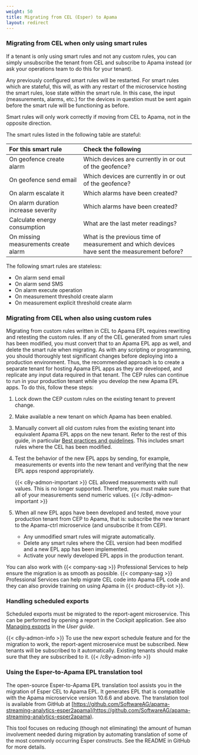 ```yaml
---
weight: 50
title: Migrating from CEL (Esper) to Apama
layout: redirect
---
```

### Migrating from CEL when only using smart rules

If a tenant is only using smart rules and not any custom rules, you can simply unsubscribe the tenant from CEL and subscribe to Apama instead (or ask your operations team to do this for your tenant).

Any previously configured smart rules will be restarted. For smart rules which are stateful, this will, as with any restart of the microservice hosting the smart rules, lose state within the smart rule. In this case, the input (measurements, alarms, etc.) for the devices in question must be sent again before the smart rule will be functioning as before.

Smart rules will only work correctly if moving from CEL to Apama, not in the opposite direction.

The smart rules listed in the following table are stateful:

<table>
<colgroup>
   <col style="width: 40%;">
   <col style="width: 60%;">
</colgroup>
<thead>
<tr>
<th style="text-align:left">For this smart rule</th>
<th style="text-align:left">Check the following</th>
</tr>
</thead>
<tbody>
<tr>
<td style="text-align:left">On geofence create alarm</td>
<td style="text-align:left">Which devices are currently in or out of the geofence?</td>
</tr>
<tr>
<td style="text-align:left">On geofence send email</td>
<td style="text-align:left">Which devices are currently in or out of the geofence?</td>
</tr>
<tr>
<td style="text-align:left">On alarm escalate it</td>
<td style="text-align:left">Which alarms have been created?</td>
</tr>
<tr>
<td style="text-align:left">On alarm duration increase severity</td>
<td style="text-align:left">Which alarms have been created?</td>
</tr>
<tr>
<td style="text-align:left">Calculate energy consumption</td>
<td style="text-align:left">What are the last meter readings?</td>
</tr>
<tr>
<td style="text-align:left">On missing measurements create alarm</td>
<td style="text-align:left">What is the previous time of measurement and which devices have sent the measurement before?</td>
</tr>
</tbody>
</table>

The following smart rules are stateless:

- On alarm send email
- On alarm send SMS
- On alarm execute operation
- On measurement threshold create alarm
- On measurement explicit threshold create alarm

### Migrating from CEL when also using custom rules

Migrating from custom rules written in CEL to Apama EPL requires rewriting and retesting the custom rules. If any of the CEL generated from smart rules has been modified, you must convert that to an Apama EPL app as well, and delete the smart rule when migrating. As with any scripting or programming, you should thoroughly test significant changes before deploying into a production environment. Thus, the recommended approach is to create a separate tenant for hosting Apama EPL apps as they are developed, and replicate any input data required in that tenant. The CEP rules can continue to run in your production tenant while you develop the new Apama EPL apps. To do this, follow these steps:

1. Lock down the CEP custom rules on the existing tenant to prevent change.
2. Make available a new tenant on which Apama has been enabled.
3. Manually convert all old custom rules from the existing tenant into equivalent Apama EPL apps on the new tenant. Refer to the rest of this guide, in particular [Best practices and guidelines](/apama/best-practices/). This includes smart rules where the CEL has been modified.
4. Test the behavior of the new EPL apps by sending, for example, measurements or events into the new tenant and verifying that the new EPL apps respond appropriately.

    {{< c8y-admon-important >}}
  CEL allowed measurements with null values. This is no longer supported. Therefore, you must make sure that all of your measurements send numeric values.
    {{< /c8y-admon-important >}}
5. When all new EPL apps have been developed and tested, move your production tenant from CEP to Apama, that is: subscribe the new tenant to the Apama-ctrl microservice (and unsubscribe it from CEP).
	* Any unmodified smart rules will migrate automatically.
	* Delete any smart rules where the CEL version had been modified and a new EPL app has been implemented.
	* Activate your newly developed EPL apps in the production tenant.


You can also work with {{< company-sag >}} Professional Services to help ensure the migration is as smooth as possible. {{< company-sag >}} Professional Services can help migrate CEL code into Apama EPL code and they can also provide training on using Apama in {{< product-c8y-iot >}}.

### Handling scheduled exports

Scheduled exports must be migrated to the report-agent microservice. This can be performed by opening a report in the Cockpit application. See also [Managing exports](/users-guide/cockpit/#exports) in the *User guide*.


{{< c8y-admon-info >}}
To use the new export schedule feature and for the migration to work, the report-agent microservice must be subscribed. New tenants will be subscribed to it automatically. Existing tenants should make sure that they are subscribed to it.
{{< /c8y-admon-info >}}

### Using the Esper-to-Apama EPL translation tool

The open-source Esper-to-Apama EPL translation tool assists you in the migration of Esper CEL to Apama EPL. It generates EPL that is compatible with the Apama microservice version 10.6.6 and above. The translation tool is available from GitHub at [https://github.com/SoftwareAG/apama-streaming-analytics-esper2apama](https://github.com/SoftwareAG/apama-streaming-analytics-esper2apama).

This tool focuses on reducing (though not eliminating) the amount of human involvement needed during migration by automating translation of some of the most commonly occurring Esper constructs. See the README in GitHub for more details.
